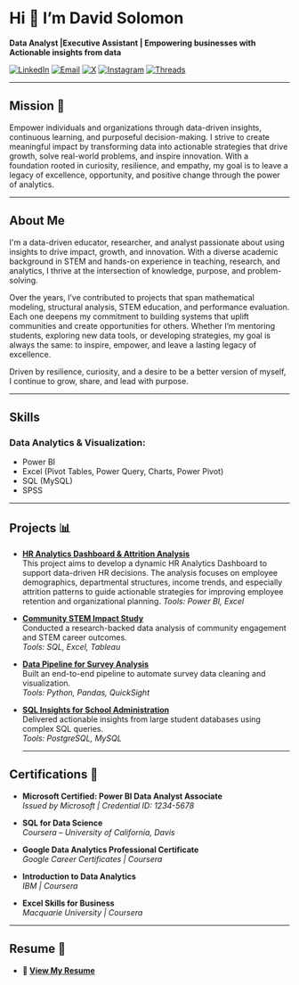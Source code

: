 # Hi 👋 I’m David Solomon

**Data Analyst |Executive Assistant | Empowering businesses with Actionable insights from data**

[![LinkedIn](https://img.shields.io/badge/LinkedIn-Connect-0A66C2?logo=linkedin&logoColor=white)](https://linkedin.com/in/david-solomon-ahmed/)  [![Email](https://img.shields.io/badge/Email-Contact-D14836?logo=gmail&logoColor=white)](mailto:davidsolomon406@gmail.com)  [![X](https://img.shields.io/badge/X-Follow-000000?logo=x&logoColor=white)](https://x.com/ds_analystpro?s=21)  [![Instagram](https://img.shields.io/badge/Instagram-Follow-E4405F?logo=instagram&logoColor=white)](https://www.instagram.com/ds_analystpro)  [![Threads](https://img.shields.io/badge/Threads-Follow-000000?logo=threads&logoColor=white)](https://threads.net/@ds_analystpro)

---

## Mission 🎯

Empower individuals and organizations through data-driven insights, continuous learning, and purposeful decision-making. I strive to create meaningful impact by transforming data into actionable strategies that drive growth, solve real-world problems, and inspire innovation. With a foundation rooted in curiosity, resilience, and empathy, my goal is to leave a legacy of excellence, opportunity, and positive change through the power of analytics.


---

## About Me

I'm a data-driven educator, researcher, and analyst passionate about using insights to drive impact, growth, and innovation. With a diverse academic background in STEM and hands-on experience in teaching, research, and analytics, I thrive at the intersection of knowledge, purpose, and problem-solving.

Over the years, I’ve contributed to projects that span mathematical modeling, structural analysis, STEM education, and performance evaluation. Each one deepens my commitment to building systems that uplift communities and create opportunities for others. Whether I’m mentoring students, exploring new data tools, or developing strategies, my goal is always the same: to inspire, empower, and leave a lasting legacy of excellence.

Driven by resilience, curiosity, and a desire to be a better version of myself, I continue to grow, share, and lead with purpose.

---

## Skills

### **Data Analytics & Visualization:**

- Power BI  
- Excel (Pivot Tables, Power Query, Charts, Power Pivot)  
- SQL (MySQL)  
- SPSS

---

## Projects 📊

- **[HR Analytics Dashboard & Attrition Analysis](https://github.com/Davidsmeek/Data--Analysis?tab=readme-ov-file#hr-analytics-dashboard--attrition-analysis)**  
 This project aims to develop a dynamic HR Analytics Dashboard to support data-driven HR decisions. The analysis focuses on employee demographics, departmental structures, income trends, and especially attrition patterns to guide actionable strategies for improving employee retention and organizational planning. 
  _Tools: Power BI, Excel_

- **[Community STEM Impact Study](https://github.com/yourusername/community-stem-impact-study)**  
  Conducted a research-backed data analysis of community engagement and STEM career outcomes.  
  _Tools: SQL, Excel, Tableau_

- **[Data Pipeline for Survey Analysis](https://github.com/yourusername/survey-data-pipeline)**  
  Built an end-to-end pipeline to automate survey data cleaning and visualization.  
  _Tools: Python, Pandas, QuickSight_

- **[SQL Insights for School Administration](https://github.com/yourusername/sql-insights-school-admin)**  
  Delivered actionable insights from large student databases using complex SQL queries.  
  _Tools: PostgreSQL, MySQL_
  
  ---

## Certifications 📜

- **Microsoft Certified: Power BI Data Analyst Associate**  
  _Issued by Microsoft | Credential ID: 1234-5678_

- **SQL for Data Science**  
  _Coursera – University of California, Davis_

- **Google Data Analytics Professional Certificate**  
  _Google Career Certificates | Coursera_

- **Introduction to Data Analytics**  
  _IBM | Coursera_

- **Excel Skills for Business**  
  _Macquarie University | Coursera_

---


## Resume 📄

- **📄 [View My Resume](https://your-resume-link.com)**  

